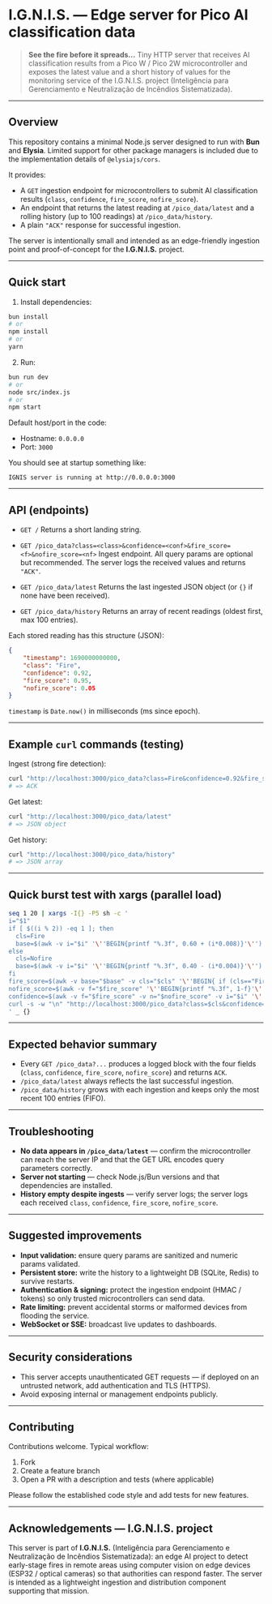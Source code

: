 # I.G.N.I.S. — Edge server for Pico AI classification data

> **See the fire before it spreads...**
> Tiny HTTP server that receives AI classification results from a Pico W / Pico 2W microcontroller and exposes the latest value and a short history of values for the monitoring service of the I.G.N.I.S. project (Inteligência para Gerenciamento e Neutralização de Incêndios Sistematizada).

---

## Overview

This repository contains a minimal Node.js server designed to run with **Bun** and **Elysia**. Limited support for other package managers is included due to the implementation details of `@elysiajs/cors`.

It provides:

- A `GET` ingestion endpoint for microcontrollers to submit AI classification results (`class`, `confidence`, `fire_score`, `nofire_score`).
- An endpoint that returns the latest reading at `/pico_data/latest` and a rolling history (up to 100 readings) at `/pico_data/history`.
- A plain `"ACK"` response for successful ingestion.

The server is intentionally small and intended as an edge-friendly ingestion point and proof-of-concept for the **I.G.N.I.S.** project.

---

## Quick start

1. Install dependencies:

```bash
bun install
# or
npm install
# or
yarn
```

2. Run:

```bash
bun run dev
# or
node src/index.js
# or
npm start
```

Default host/port in the code:

- Hostname: `0.0.0.0`
- Port: `3000`

You should see at startup something like:

```
IGNIS server is running at http://0.0.0.0:3000
```

---

## API (endpoints)

- `GET /`
  Returns a short landing string.

- `GET /pico_data?class=<class>&confidence=<conf>&fire_score=<f>&nofire_score=<nf>`
  Ingest endpoint. All query params are optional but recommended. The server logs the received values and returns `"ACK"`.

- `GET /pico_data/latest`
  Returns the last ingested JSON object (or `{}` if none have been received).

- `GET /pico_data/history`
  Returns an array of recent readings (oldest first, max 100 entries).

Each stored reading has this structure (JSON):

```json
{
	"timestamp": 1690000000000,
	"class": "Fire",
	"confidence": 0.92,
	"fire_score": 0.95,
	"nofire_score": 0.05
}
```

`timestamp` is `Date.now()` in milliseconds (ms since epoch).

---

## Example `curl` commands (testing)

Ingest (strong fire detection):

```bash
curl "http://localhost:3000/pico_data?class=Fire&confidence=0.92&fire_score=0.95&nofire_score=0.05"
# => ACK
```

Get latest:

```bash
curl "http://localhost:3000/pico_data/latest"
# => JSON object
```

Get history:

```bash
curl "http://localhost:3000/pico_data/history"
# => JSON array
```

---

## Quick burst test with xargs (parallel load)

```bash
seq 1 20 | xargs -I{} -P5 sh -c '
i="$1"
if [ $((i % 2)) -eq 1 ]; then
  cls=Fire
  base=$(awk -v i="$i" '\''BEGIN{printf "%.3f", 0.60 + (i*0.008)}'\'')
else
  cls=Nofire
  base=$(awk -v i="$i" '\''BEGIN{printf "%.3f", 0.40 - (i*0.004)}'\'')
fi
fire_score=$(awk -v base="$base" -v cls="$cls" '\''BEGIN{ if (cls=="Fire"){f=base}else{f=1-base} if (f>0.99) f=0.99; if (f<0) f=0; printf "%.3f", f }'\'')
nofire_score=$(awk -v f="$fire_score" '\''BEGIN{printf "%.3f", 1-f}'\'')
confidence=$(awk -v f="$fire_score" -v n="$nofire_score" -v i="$i" '\''BEGIN{srand(); noise=(rand()-0.5)*0.08; top = (f>n? f : n); c = top - 0.02 + noise; if (c<0.01) c=0.01; if (c>0.99) c=0.99; printf "%.3f", c }'\'')
curl -s -w "\n" "http://localhost:3000/pico_data?class=$cls&confidence=$confidence&fire_score=$fire_score&nofire_score=$nofire_score"
' _ {}
```

---

## Expected behavior summary

- Every `GET /pico_data?...` produces a logged block with the four fields (`class`, `confidence`, `fire_score`, `nofire_score`) and returns `ACK`.
- `/pico_data/latest` always reflects the last successful ingestion.
- `/pico_data/history` grows with each ingestion and keeps only the most recent 100 entries (FIFO).

---

## Troubleshooting

- **No data appears in `/pico_data/latest`** — confirm the microcontroller can reach the server IP and that the GET URL encodes query parameters correctly.
- **Server not starting** — check Node.js/Bun versions and that dependencies are installed.
- **History empty despite ingests** — verify server logs; the server logs each received `class`, `confidence`, `fire_score`, `nofire_score`.

---

## Suggested improvements

- **Input validation:** ensure query params are sanitized and numeric params validated.
- **Persistent store:** write the history to a lightweight DB (SQLite, Redis) to survive restarts.
- **Authentication & signing:** protect the ingestion endpoint (HMAC / tokens) so only trusted microcontrollers can send data.
- **Rate limiting:** prevent accidental storms or malformed devices from flooding the service.
- **WebSocket or SSE:** broadcast live updates to dashboards.

---

## Security considerations

- This server accepts unauthenticated GET requests — if deployed on an untrusted network, add authentication and TLS (HTTPS).
- Avoid exposing internal or management endpoints publicly.

---

## Contributing

Contributions welcome. Typical workflow:

1. Fork
2. Create a feature branch
3. Open a PR with a description and tests (where applicable)

Please follow the established code style and add tests for new features.

---

## Acknowledgements — I.G.N.I.S. project

This server is part of **I.G.N.I.S.** (Inteligência para Gerenciamento e Neutralização de Incêndios Sistematizada): an edge AI project to detect early-stage fires in remote areas using computer vision on edge devices (ESP32 / optical cameras) so that authorities can respond faster. The server is intended as a lightweight ingestion and distribution component supporting that mission.
